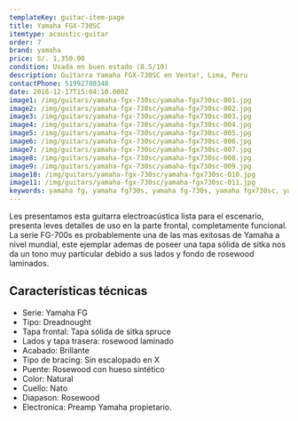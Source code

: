 ```yaml
---
templateKey: guitar-item-page
title: Yamaha FGX-730SC
itemtype: acoustic-guitar
order: 7
brand: yamaha
price: S/. 1,350.00
condition: Usada en buen estado (8.5/10)
description: Guitarra Yamaha FGX-730SC en Venta!, Lima, Peru
contactPhone: 51992780348
date: 2016-12-17T15:04:10.000Z
image1: /img/guitars/yamaha-fgx-730sc/yamaha-fgx730sc-001.jpg
image2: /img/guitars/yamaha-fgx-730sc/yamaha-fgx730sc-002.jpg
image3: /img/guitars/yamaha-fgx-730sc/yamaha-fgx730sc-003.jpg
image4: /img/guitars/yamaha-fgx-730sc/yamaha-fgx730sc-004.jpg
image5: /img/guitars/yamaha-fgx-730sc/yamaha-fgx730sc-005.jpg
image6: /img/guitars/yamaha-fgx-730sc/yamaha-fgx730sc-006.jpg
image7: /img/guitars/yamaha-fgx-730sc/yamaha-fgx730sc-007.jpg
image8: /img/guitars/yamaha-fgx-730sc/yamaha-fgx730sc-008.jpg
image9: /img/guitars/yamaha-fgx-730sc/yamaha-fgx730sc-009.jpg
image10: /img/guitars/yamaha-fgx-730sc/yamaha-fgx730sc-010.jpg
image11: /img/guitars/yamaha-fgx-730sc/yamaha-fgx730sc-011.jpg
keywords: yamaha fg, yamaha fg730s, yamaha fg-730s, yamaha fgx730sc, yamaha fgx-730sc
---
```

Les presentamos esta guitarra electroacústica lista para el escenario, presenta leves detalles de uso en la parte frontal, completamente funcional.
La serie FG-700s es probablemente una de las mas exitosas de Yamaha a nivel mundial, este ejemplar ademas de poseer una tapa sólida de sitka nos da un tono muy particular debido a sus lados y fondo de rosewood laminados.

## Características técnicas

* Serie: Yamaha FG
* Tipo: Dreadnought
* Tapa frontal: Tapa sólida de sitka spruce
* Lados y tapa trasera: rosewood laminado
* Acabado: Brillante
* Tipo de bracing: Sin escalopado en X
* Puente: Rosewood con hueso sintético
* Color: Natural
* Cuello: Nato
* Diapason: Rosewood
* Electronica: Preamp Yamaha propietario.
